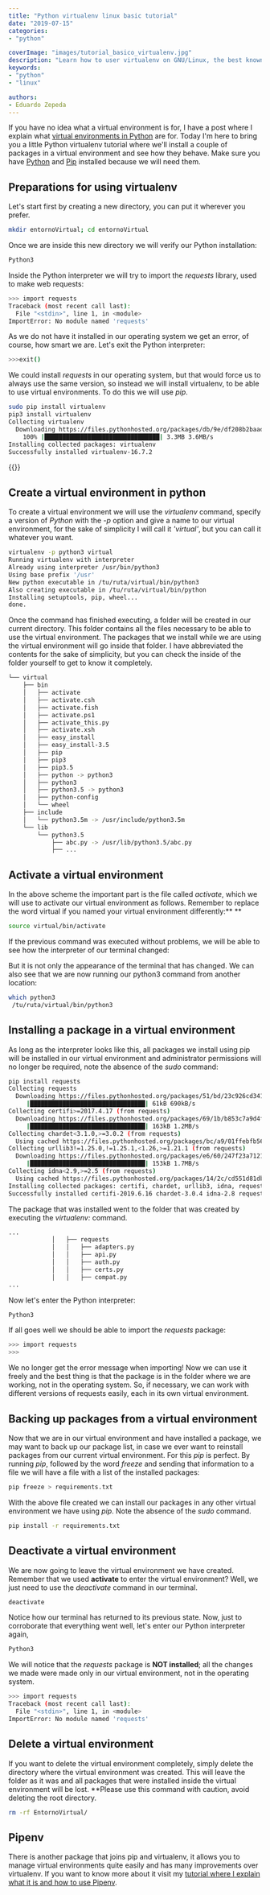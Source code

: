 ```yaml
---
title: "Python virtualenv linux basic tutorial"
date: "2019-07-15"
categories:
- "python"

coverImage: "images/tutorial_basico_virtualenv.jpg"
description: "Learn how to user virtualenv on GNU/Linux, the best known python tool for managing virtual environments visit this tutorial."
keywords:
- "python"
- "linux"

authors:
- Eduardo Zepeda
---
```


If you have no idea what a virtual environment is for, I have a post where I explain what [virtual environments in Python](/en/why-should-you-use-a-virtual-environment-in-python/) are for. Today I'm here to bring you a little Python virtualenv tutorial where we'll install a couple of packages in a virtual environment and see how they behave. Make sure you have [Python](https://www.python.org/) and [Pip](https://pip.pypa.io/en/stable/installing/) installed because we will need them.

## Preparations for using virtualenv

Let's start first by creating a new directory, you can put it wherever you prefer.

```bash
mkdir entornoVirtual; cd entornoVirtual
```

Once we are inside this new directory we will verify our Python installation:

```bash
Python3
```

Inside the Python interpreter we will try to import the _requests_ library, used to make web requests:

```bash
>>> import requests
Traceback (most recent call last):
  File "<stdin>", line 1, in <module>
ImportError: No module named 'requests'
```

As we do not have it installed in our operating system we get an error, of course, how smart we are. Let's exit the Python interpreter:

```bash
>>>exit()
```

We could install _requests_ in our operating system, but that would force us to always use the same version, so instead we will install virtualenv, to be able to use virtual environments. To do this we will use _pip_.

```bash
sudo pip install virtualenv
pip3 install virtualenv
Collecting virtualenv
  Downloading https://files.pythonhosted.org/packages/db/9e/df208b2baad146fe3fbe750eacadd6e49bcf2f2c3c1117b7192a7b28aec4/virtualenv-16.7.2-py2.py3-none-any.whl --(3.3MB)
    100% |████████████████████████████████| 3.3MB 3.6MB/s 
Installing collected packages: virtualenv
Successfully installed virtualenv-16.7.2
```

{{<ad>}}

## Create a virtual environment in python

To create a virtual environment we will use the _virtualenv_ command, specify a version of _Python_ with the _-p_ option and give a name to our virtual environment, for the sake of simplicity I will call it _'virtual'_, but you can call it whatever you want.

```bash
virtualenv -p python3 virtual
Running virtualenv with interpreter
Already using interpreter /usr/bin/python3
Using base prefix '/usr'
New python executable in /tu/ruta/virtual/bin/python3
Also creating executable in /tu/ruta/virtual/bin/python
Installing setuptools, pip, wheel...
done.
```

Once the command has finished executing, a folder will be created in our current directory. This folder contains all the files necessary to be able to use the virtual environment. The packages that we install while we are using the virtual environment will go inside that folder. I have abbreviated the contents for the sake of simplicity, but you can check the inside of the folder yourself to get to know it completely.

```bash
└── virtual
    ├── bin
    │   ├── activate
    │   ├── activate.csh
    │   ├── activate.fish
    │   ├── activate.ps1
    │   ├── activate_this.py
    │   ├── activate.xsh
    │   ├── easy_install
    │   ├── easy_install-3.5
    │   ├── pip
    │   ├── pip3
    │   ├── pip3.5
    │   ├── python -> python3
    │   ├── python3
    │   ├── python3.5 -> python3
    │   ├── python-config
    │   └── wheel
    ├── include
    │   └── python3.5m -> /usr/include/python3.5m
    └── lib
        └── python3.5
            ├── abc.py -> /usr/lib/python3.5/abc.py
            ├── ...
```

## Activate a virtual environment

In the above scheme the important part is the file called _activate_, which we will use to activate our virtual environment as follows. Remember to replace the word virtual if you named your virtual environment differently:** **

```bash
source virtual/bin/activate
```

If the previous command was executed without problems, we will be able to see how the interpreter of our terminal changed:

But it is not only the appearance of the terminal that has changed. We can also see that we are now running our python3 command from another location:

```bash
which python3
 /tu/ruta/virtual/bin/python3
```

## Installing a package in a virtual environment

As long as the interpreter looks like this, all packages we install using pip will be installed in our virtual environment and administrator permissions will no longer be required, note the absence of the _sudo_ command:

```bash
pip install requests
Collecting requests
  Downloading https://files.pythonhosted.org/packages/51/bd/23c926cd341ea6b7dd0b2a00aba99ae0f828be89d72b2190f27c11d4b7fb/requests-2.22.0-py2.py3-none-any.whl (57kB)
     |████████████████████████████████| 61kB 690kB/s 
Collecting certifi>=2017.4.17 (from requests)
  Downloading https://files.pythonhosted.org/packages/69/1b/b853c7a9d4f6a6d00749e94eb6f3a041e342a885b87340b79c1ef73e3a78/certifi-2019.6.16-py2.py3-none-any.whl --(157kB)
     |████████████████████████████████| 163kB 1.2MB/s 
Collecting chardet<3.1.0,>=3.0.2 (from requests)
  Using cached https://files.pythonhosted.org/packages/bc/a9/01ffebfb562e4274b6487b4bb1ddec7ca55ec7510b22e4c51f14098443b8/chardet-3.0.4-py2.py3-none-any.whl
Collecting urllib3!=1.25.0,!=1.25.1,<1.26,>=1.21.1 (from requests)
  Downloading https://files.pythonhosted.org/packages/e6/60/247f23a7121ae632d62811ba7f273d0e58972d75e58a94d329d51550a47d/urllib3-1.25.3-py2.py3-none-any.whl (150kB)
     |████████████████████████████████| 153kB 1.7MB/s 
Collecting idna<2.9,>=2.5 (from requests)
  Using cached https://files.pythonhosted.org/packages/14/2c/cd551d81dbe15200be1cf41cd03869a46fe7226e7450af7a6545bfc474c9/idna-2.8-py2.py3-none-any.whl
Installing collected packages: certifi, chardet, urllib3, idna, requests
Successfully installed certifi-2019.6.16 chardet-3.0.4 idna-2.8 requests-2.22.0 urllib3-1.25.3
```

The package that was installed went to the folder that was created by executing the _virtualenv:_ command.

```bash
...
            │   ├── requests
            │   │   ├── adapters.py
            │   │   ├── api.py
            │   │   ├── auth.py
            │   │   ├── certs.py
            │   │   ├── compat.py
...
```

Now let's enter the Python interpreter:

```bash
Python3
```

If all goes well we should be able to import the _requests_ package:

```bash
>>> import requests
>>>
```

We no longer get the error message when importing! Now we can use it freely and the best thing is that the package is in the folder where we are working, not in the operating system. So, if necessary, we can work with different versions of requests easily, each in its own virtual environment.

## Backing up packages from a virtual environment

Now that we are in our virtual environment and have installed a package, we may want to back up our package list, in case we ever want to reinstall packages from our current virtual environment. For this _pip_ is perfect. By running _pip_, followed by the word _freeze_ and sending that information to a file we will have a file with a list of the installed packages:

```bash
pip freeze > requirements.txt
```

With the above file created we can install our packages in any other virtual environment we have using _pip_. Note the absence of the _sudo_ command.

```bash
pip install -r requirements.txt
```

## Deactivate a virtual environment

We are now going to leave the virtual environment we have created. Remember that we used **activate** to enter the virtual environment? Well, we just need to use the _deactivate_ command in our terminal.

```bash
deactivate
```

Notice how our terminal has returned to its previous state. Now, just to corroborate that everything went well, let's enter our Python interpreter again,

```bash
Python3
```

We will notice that the _requests_ package is **NOT installed**; all the changes we made were made only in our virtual environment, not in the operating system.

```bash
>>> import requests
Traceback (most recent call last):
  File "<stdin>", line 1, in <module>
ImportError: No module named 'requests'
```

## Delete a virtual environment

If you want to delete the virtual environment completely, simply delete the directory where the virtual environment was created. This will leave the folder as it was and all packages that were installed inside the virtual environment will be lost. **Please use this command with caution, avoid deleting the root directory.

```bash
rm -rf EntornoVirtual/
```

## Pipenv

There is another package that joins pip and virtualenv, it allows you to manage virtual environments quite easily and has many improvements over virtualenv. If you want to know more about it visit my [tutorial where I explain what it is and how to use Pipenv](/en/pipenv-the-virtual-environment-manager-you-dont-know/).